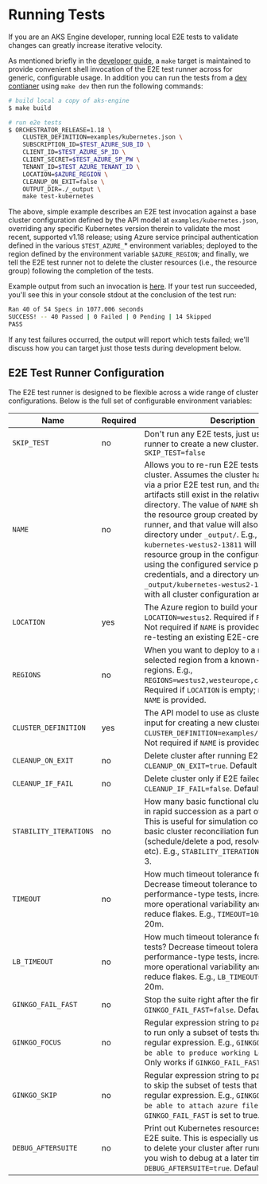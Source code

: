 # Running Tests

If you are an AKS Engine developer, running local E2E tests to validate changes can greatly increase iterative velocity.  

As mentioned briefly in the [developer guide](developer-guide.md), a `make` target is maintained to provide convenient shell invocation of the E2E test runner across for generic, configurable usage.  In addition you can run the tests from a [dev contianer](developer-guide.md#docker-development-environment) using `make dev` then run the following commands:

```sh
# build local a copy of aks-engine
$ make build

# run e2e tests
$ ORCHESTRATOR_RELEASE=1.18 \
    CLUSTER_DEFINITION=examples/kubernetes.json \
    SUBSCRIPTION_ID=$TEST_AZURE_SUB_ID \
    CLIENT_ID=$TEST_AZURE_SP_ID \
    CLIENT_SECRET=$TEST_AZURE_SP_PW \
    TENANT_ID=$TEST_AZURE_TENANT_ID \
    LOCATION=$AZURE_REGION \
    CLEANUP_ON_EXIT=false \
    OUTPUT_DIR=./_output \
    make test-kubernetes
```

The above, simple example describes an E2E test invocation against a base cluster configuration defined by the API model at `examples/kubernetes.json`, overriding any specific Kubernetes version therein to validate the most recent, supported v1.18 release; using Azure service principal authentication defined in the various `$TEST_AZURE_`* environment variables; deployed to the region defined by the environment variable `$AZURE_REGION`; and finally, we tell the E2E test runner not to delete the cluster resources (i.e., the resource group) following the completion of the tests.

Example output from such an invocation is [here](e2e-output-example.log). If your test run succeeded, you'll see this in your console stdout at the conclusion of the test run:

```sh
Ran 40 of 54 Specs in 1077.006 seconds
SUCCESS! -- 40 Passed | 0 Failed | 0 Pending | 14 Skipped
PASS
```

If any test failures occurred, the output will report which tests failed; we'll discuss how you can target just those tests during development below.

## E2E Test Runner Configuration

The E2E test runner is designed to be flexible across a wide range of cluster configurations. Below is the full set of configurable environment variables:

| Name       | Required | Description                                                   |
| ---------- | -------- | ------------------------------------------------------------- |
| `SKIP_TEST` | no      | Don't run any E2E tests, just use the E2E test runner to create a new cluster. E.g., `SKIP_TEST=false` |
| `NAME` | no      | Allows you to re-run E2E tests on an existing cluster. Assumes the cluster has been created via a prior E2E test run, and that its generated artifacts still exist in the relative `_output/` directory. The value of `NAME` should be equal to the resource group created by the E2E test runner, and that value will also map to a directory under `_output/`. E.g., a value of `kubernetes-westus2-13811` will map to a resource group in the configured subscription, using the configured service principal credentials, and a directory under `_output/kubernetes-westus2-13811/` will exist with all cluster configuration artifacts. |
| `LOCATION` | yes      | The Azure region to build your cluster in. E.g., `LOCATION=westus2`. Required if `REGIONS` is empty. Not required if `NAME` is provided, i.e., if you are re-testing an existing E2E-created cluster. |
| `REGIONS` | no      | When you want to deploy to a randomly selected region from a known-working set of regions. E.g., `REGIONS=westus2,westeurope,canadacentral`. Required if `LOCATION` is empty; not required if `NAME` is provided. |
| `CLUSTER_DEFINITION` | yes      | The API model to use as cluster configuration input for creating a new cluster. E.g., `CLUSTER_DEFINITION=examples/kubernetes.json`. Not required if `NAME` is provided. |
| `CLEANUP_ON_EXIT` | no      | Delete cluster after running E2E. E.g., `CLEANUP_ON_EXIT=true`. Default is false. |
| `CLEANUP_IF_FAIL` | no      | Delete cluster only if E2E failed. E.g., `CLEANUP_IF_FAIL=false`. Default is false. |
| `STABILITY_ITERATIONS` | no      | How many basic functional cluster tests to run in rapid succession as a part of E2E validation. This is useful for simulation continual usage of basic cluster reconciliation functionality (schedule/delete a pod, resolve a DNS lookup, etc). E.g., `STABILITY_ITERATIONS=100`. Default is 3. |
| `TIMEOUT` | no      | How much timeout tolerance for tests? Decrease timeout tolerance to do performance-type tests, increase to allow for more operational variability and possibly reduce flakes. E.g., `TIMEOUT=10m`. Default is 20m. |
| `LB_TIMEOUT` | no      | How much timeout tolerance for Load Balancer tests? Decrease timeout tolerance to do performance-type tests, increase to allow for more operational variability and possibly reduce flakes. E.g., `LB_TIMEOUT=5m`. Default is 20m. |
| `GINKGO_FAIL_FAST` | no      | Stop the suite right after the first failure? E.g., `GINKGO_FAIL_FAST=false`. Default is true. |
| `GINKGO_FOCUS` | no      | Regular expression string to pass to test runner to run only a subset of tests that match the regular expression. E.g., `GINKGO_FOCUS="should be able to produce working LoadBalancers"`. Only works if `GINKGO_FAIL_FAST` is set to true. |
| `GINKGO_SKIP` | no      | Regular expression string to pass to test runner to skip the subset of tests that match the regular expression. E.g., `GINKGO_SKIP="should be able to attach azure file"`. Only works if `GINKGO_FAIL_FAST` is set to true. |
| `DEBUG_AFTERSUITE` | no      | Print out Kubernetes resources and logs after E2E suite. This is especially useful if you have to delete your cluster after running the test and you wish to debug at a later time. E.g., `DEBUG_AFTERSUITE=true`. Default is false. |
